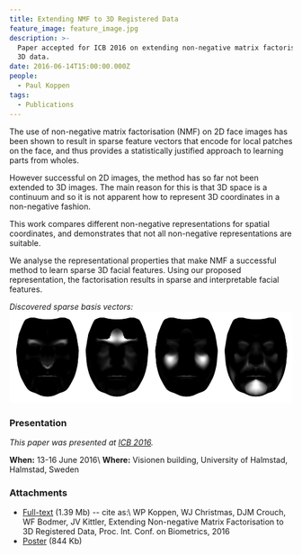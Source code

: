 ```yaml
---
title: Extending NMF to 3D Registered Data
feature_image: feature_image.jpg
description: >-
  Paper accepted for ICB 2016 on extending non-negative matrix factorisation to
  3D data.
date: 2016-06-14T15:00:00.000Z
people:
  - Paul Koppen
tags:
  - Publications
---
```


The use of non-negative matrix factorisation (NMF) on 2D face images has been
shown to result in sparse feature vectors that encode for local patches on the
face, and thus provides a statistically justified approach to learning parts
from wholes.

However successful on 2D images, the method has so far not been extended to 3D
images. The main reason for this is that 3D space is a continuum and so it is
not apparent how to represent 3D coordinates in a non-negative fashion.

This work compares different non-negative representations for spatial
coordinates, and demonstrates that not all non-negative representations are
suitable.

We analyse the representational properties that make NMF a successful method to
learn sparse 3D facial features. Using our proposed representation, the
factorisation results in sparse and interpretable facial features.

*Discovered sparse basis vectors:*
![Extending NMF to 3D](/images/extending-nmf-to-3d.jpg)


### Presentation

*This paper was presented at [ICB 2016][ICB].*

**When:** 13-16 June 2016\\
**Where:** Visionen building, University of Halmstad, Halmstad, Sweden


### Attachments

* [Full-text][FULLTEXT] (1.39 Mb) -- cite as:\\
WP Koppen, WJ Christmas, DJM Crouch, WF Bodmer, JV Kittler, Extending Non-negative Matrix Factorisation to 3D Registered Data, Proc. Int. Conf. on Biometrics, 2016
* [Poster][POSTER] (844 Kb)



[FULLTEXT]: //ln.facer2vm.org/icb2016-3dnmf_pdf
[ICB]: http://icb2016.hh.se/
[POSTER]: //ln.facer2vm.org/icb2016-3dnmf_poster
